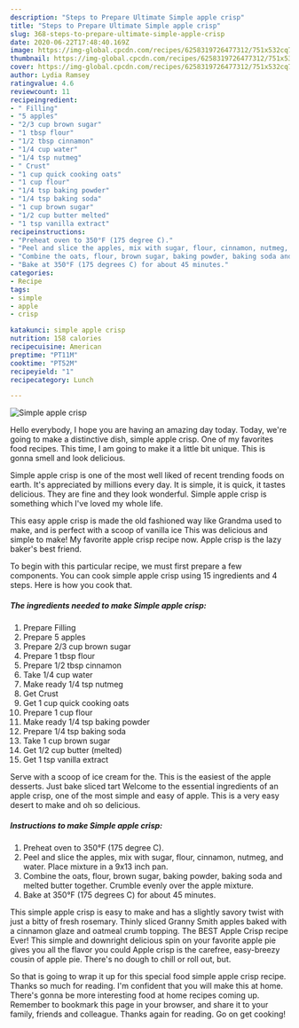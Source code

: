 ```yaml
---
description: "Steps to Prepare Ultimate Simple apple crisp"
title: "Steps to Prepare Ultimate Simple apple crisp"
slug: 368-steps-to-prepare-ultimate-simple-apple-crisp
date: 2020-06-22T17:48:40.169Z
image: https://img-global.cpcdn.com/recipes/6258319726477312/751x532cq70/simple-apple-crisp-recipe-main-photo.jpg
thumbnail: https://img-global.cpcdn.com/recipes/6258319726477312/751x532cq70/simple-apple-crisp-recipe-main-photo.jpg
cover: https://img-global.cpcdn.com/recipes/6258319726477312/751x532cq70/simple-apple-crisp-recipe-main-photo.jpg
author: Lydia Ramsey
ratingvalue: 4.6
reviewcount: 11
recipeingredient:
- " Filling"
- "5 apples"
- "2/3 cup brown sugar"
- "1 tbsp flour"
- "1/2 tbsp cinnamon"
- "1/4 cup water"
- "1/4 tsp nutmeg"
- " Crust"
- "1 cup quick cooking oats"
- "1 cup flour"
- "1/4 tsp baking powder"
- "1/4 tsp baking soda"
- "1 cup brown sugar"
- "1/2 cup butter melted"
- "1 tsp vanilla extract"
recipeinstructions:
- "Preheat oven to 350°F (175 degree C)."
- "Peel and slice the apples, mix with sugar, flour, cinnamon, nutmeg, and water. Place mixture in a 9x13 inch pan."
- "Combine the oats, flour, brown sugar, baking powder, baking soda and melted butter together. Crumble evenly over the apple mixture."
- "Bake at 350°F (175 degrees C) for about 45 minutes."
categories:
- Recipe
tags:
- simple
- apple
- crisp

katakunci: simple apple crisp 
nutrition: 158 calories
recipecuisine: American
preptime: "PT11M"
cooktime: "PT52M"
recipeyield: "1"
recipecategory: Lunch

---
```



![Simple apple crisp](https://img-global.cpcdn.com/recipes/6258319726477312/751x532cq70/simple-apple-crisp-recipe-main-photo.jpg)

Hello everybody, I hope you are having an amazing day today. Today, we're going to make a distinctive dish, simple apple crisp. One of my favorites food recipes. This time, I am going to make it a little bit unique. This is gonna smell and look delicious.

Simple apple crisp is one of the most well liked of recent trending foods on earth. It's appreciated by millions every day. It is simple, it is quick, it tastes delicious. They are fine and they look wonderful. Simple apple crisp is something which I've loved my whole life.

This easy apple crisp is made the old fashioned way like Grandma used to make, and is perfect with a scoop of vanilla ice This was delicious and simple to make! My favorite apple crisp recipe now. Apple crisp is the lazy baker&#39;s best friend.


To begin with this particular recipe, we must first prepare a few components. You can cook simple apple crisp using 15 ingredients and 4 steps. Here is how you cook that.

##### The ingredients needed to make Simple apple crisp:

1. Prepare  Filling
1. Prepare 5 apples
1. Prepare 2/3 cup brown sugar
1. Prepare 1 tbsp flour
1. Prepare 1/2 tbsp cinnamon
1. Take 1/4 cup water
1. Make ready 1/4 tsp nutmeg
1. Get  Crust
1. Get 1 cup quick cooking oats
1. Prepare 1 cup flour
1. Make ready 1/4 tsp baking powder
1. Prepare 1/4 tsp baking soda
1. Take 1 cup brown sugar
1. Get 1/2 cup butter (melted)
1. Get 1 tsp vanilla extract


Serve with a scoop of ice cream for the. This is the easiest of the apple desserts. Just bake sliced tart Welcome to the essential ingredients of an apple crisp, one of the most simple and easy of apple. This is a very easy desert to make and oh so delicious. 

##### Instructions to make Simple apple crisp:

1. Preheat oven to 350°F (175 degree C).
1. Peel and slice the apples, mix with sugar, flour, cinnamon, nutmeg, and water. Place mixture in a 9x13 inch pan.
1. Combine the oats, flour, brown sugar, baking powder, baking soda and melted butter together. Crumble evenly over the apple mixture.
1. Bake at 350°F (175 degrees C) for about 45 minutes.


This simple apple crisp is easy to make and has a slightly savory twist with just a bitty of fresh rosemary. Thinly sliced Granny Smith apples baked with a cinnamon glaze and oatmeal crumb topping. The BEST Apple Crisp recipe Ever! This simple and downright delicious spin on your favorite apple pie gives you all the flavor you could Apple crisp is the carefree, easy-breezy cousin of apple pie. There&#39;s no dough to chill or roll out, but. 

So that is going to wrap it up for this special food simple apple crisp recipe. Thanks so much for reading. I'm confident that you will make this at home. There's gonna be more interesting food at home recipes coming up. Remember to bookmark this page in your browser, and share it to your family, friends and colleague. Thanks again for reading. Go on get cooking!
